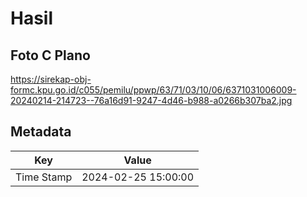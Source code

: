 # Hasil

## Foto C Plano

https://sirekap-obj-formc.kpu.go.id/c055/pemilu/ppwp/63/71/03/10/06/6371031006009-20240214-214723--76a16d91-9247-4d46-b988-a0266b307ba2.jpg


## Metadata

| Key        | Value               |
| ---------- | ------------------- |
| Time Stamp | 2024-02-25 15:00:00 |



